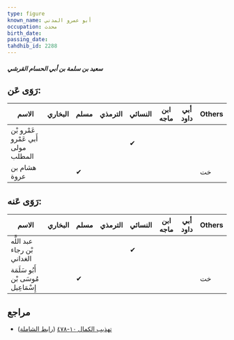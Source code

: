 ```yaml
---
type: figure
known_name: أبو عمرو المدني
occupation: محدث
birth_date:
passing_date:
tahdhib_id: 2288
---
```

##### سعيد بن سلمة بن أبي الحسام القرشي

## رَوَى عَن:
| الاسم                              | البخاري | مسلم | الترمذي | النسائي | ابن ماجه | أبي داود | Others |
| ---------------------------------- | ------- | ---- | ------- | ------- | -------- | -------- | ------ |
| عَمْرو بْن أَبي عَمْرو مولى المطلب |         |      |         | ✔       |          |          |        |
| هشام بن عروة                       |         | ✔    |         |         |          |          | خت     |
## رَوَى عَنه:
| الاسم                                | البخاري | مسلم | الترمذي | النسائي | ابن ماجه | أبي داود | Others |
| ------------------------------------ | ------- | ---- | ------- | ------- | -------- | -------- | ------ |
| عبد اللَّه بْن رجاء الغداني          |         |      |         | ✔       |          |          |        |
| أَبُو سَلَمَة مُوسَى بْن إِسْمَاعِيل |         | ✔    |         |         |          |          | خت     |
## مراجع
- [تهذيب الكمال ١٠-٤٧٨](obsidian://open?vault=Tahdhib-al-Kamal&file=Figures/٢٢٨٨-سعيد%20بن%20سلمة%20بن%20أبي%20الحسام%20القرشي) ([رابط الشاملة](https://shamela.ws/book/3722/5250))